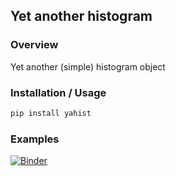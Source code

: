 ## Yet another histogram

### Overview

Yet another (simple) histogram object

### Installation / Usage

```bash
pip install yahist
```

### Examples

[![Binder](https://mybinder.org/badge_logo.svg)](https://mybinder.org/v2/gh/aminnj/yahist/master?filepath=examples%2Fbasic.ipynb)
